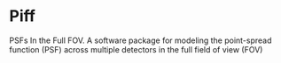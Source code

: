 # Piff
PSFs In the Full FOV.  A software package for modeling the point-spread function (PSF) across multiple detectors in the full field of view (FOV)
